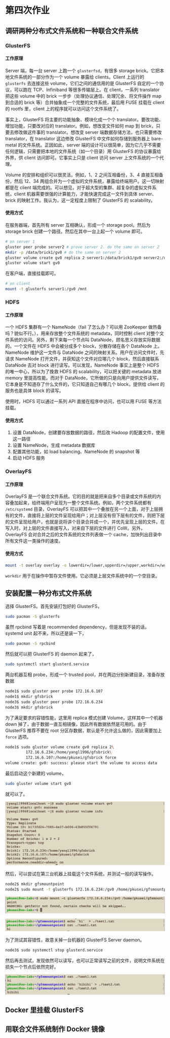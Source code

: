 # 第四次作业

## 调研两种分布式文件系统和一种联合文件系统

### GlusterFS

#### 工作原理

Server 端，每一台 server 上跑一个 `glusterfsd`，有很多 storage brick。它把本地文件系统的一部分作为一个 volume 暴露给 clients。Client 上运行的 `glusterfs` 去连接这些 volume，它们之间的通信用的是 GlusterFS 自定的一个协议，可以跑在 TCP、Infiniband 等很多传输层上。在 client，一系列 translator 把这些 volume 中的 brick 一步步（处理协议通信、处理冗余、将文件操作 map 到合适的 brick 等）合并抽象成一个完整的文件系统，最后用 FUSE 挂载在 client 的 rootfs 里，client 上的程序就可以访问这个文件系统了。

事实上，GlusterFS 将主要的功能抽象、模块化成一个个 translator。要改功能、增加功能，只要改对应的 translator。例如，想改变文件如何 map 到 brick，只要去修改做这件事的 translator。想改变 server 端数据存储方法，也只需要修改 translator，在 translator 这边修改 GlusterFS 中文件如何存储到服务器上 bare-metal 的文件系统。正因如此，server 端的设计可以很简单，因为它几乎不需要任何逻辑，只需要把本地的文件系统（如一个目录）用 GlusterFS 的协议暴露给外界，供 client 访问即可。它事实上只是 client 访问 server 上文件系统的一个代理。

Volume 的安排和组织可以很灵活，例如，1、2 之间互相备份，3、4 直接互相备份，然后 12、34 两组合并为一个虚拟的文件系统，暴露给终端用户。这一切映射都是在 client 端完成的。可以想见，对于超大型的集群、超复杂的虚拟文件系统，client 机器需要很强的计算能力，才能快速完成这一文件到具体 server、brick 的映射工作。我认为，这一定程度上限制了 GlusterFS 的 scalability。

#### 使用方式

在服务器端，首先所有 server 互相确认，形成一个 storage pool。然后为 storage brick 创建一个路径。然后在其中一台上起一个 volume 即可。

```bash
# on server 1
gluster peer probe server2 # prove server 2. do the same on server 2
mkdir -p /data/brick1/gv0 # do the same on server 2
gluster volume create gv0 replica 2 server1:/data/brick1/gv0 server2:/data/brick1/gv0
gluster volume start gv0
```

在客户端，直接挂载即可。

```bash
# on client
mount -t glusterfs server1:/gv0 /mnt
```

### HDFS

#### 工作原理

一个 HDFS 集群有一个 NameNode（fail 了怎么办？可以用 ZooKeeper 做热备吗？貌似不行。），用来存放整个文件系统的 metadata，同时控制 client 对整个文件系统的访问。另外，剩下来每一个节点叫 DataNode，顾名思义存放实际数据的。一个文件在 HDFS 中会被分成多个 block，分散存储在各个 DataNode 上。NameNode 维护这一文件与 DataNode 之间的映射关系。用户在访问文件时，先请求 NameNode 打开文件，并获知这个文件对应哪几个 block，然后直接联系 DataNode 去对 block 进行读写。可以发现，NameNode 事实上是整个 HDFS 的唯一中心，所以为了挽救 HDFS 的 scalability，可以把关键的 metadata 放进 memory 里提高性能。而对于 DataNode，它所做的只是向用户提供文件读写，它本身是不知道存了什么文件的，它只知道自己有哪几个 block，提供给 client 的服务也是具体 block 的读写。

使用时，HDFS 可以通过一系列 API 直接在程序中访问，也可以用 FUSE 等方法挂载。

#### 使用方式

1. 设置 DataNode，创建要存放数据的路径，然后改 Hadoop 的配置文件，使用这一路径
2. 设置 NameNode，生成 metadata 数据库
3. 配置其他功能，如 load balancing、NameNode 的 snapshot 等
4. 启动 HDFS 服务

### OverlayFS

#### 工作原理

OverlayFS 是一个联合文件系统。它的目的就是把来自多个目录或文件系统的内容叠加起来，给终端用户呈现为一整个文件系统。例如，两个文件系统都有 `/etc/systemd` 目录，OverlayFS 可以把其中一个叠放在另一个上面，对于上层拥有的文件，直接将上层的文件呈现给用户；对上层没有但下层有的文件，则把下层的文件呈现给用户，也就是说将讲个目录合并成一个，并优先呈现上层的文件。在写入时，对上层的文件直接写入，对来自下层的文件进行 CoW。另外，OverlayFS 会对合并之后的文件系统的文件列表做一个 cache，加快列出目录中所有文件这一类操作的速度。

#### 使用方式

```bash
mount -t overlay overlay -o lowerdir=/lower,upperdir=/upper,workdir=/work /merged
```

`workdir` 用于在操作中暂存文件使用。它必须是上层文件系统中的一个空目录。

## 安装配置一种分布式文件系统

选择 GlusterFS。首先安装打包好的 GlusterFS，

```bash
sudo pacman -S glusterfs
```

虽然 rpcbind 写着是 recommended dependency，但是发现不装的话，systemd unit 起不来，所以还是装一下，

```bash
sudo pacman -S rpcbind
```

然后就可以把 GlusterFS 的 daemon 起来了，

```bash
sudo systemctl start glusterd.service
```

两台机器互相 probe，形成一个 trusted pool，并在两边分别新建目录，准备存放数据

```bash
node1$ sudo gluster peer probe 172.16.6.107
node1$ mkdir gfsbrick
node3$ sudo gluster peer probe 172.16.6.234
node3$ mkdir gfsbrick
```

为了满足要求的容错性能，这里用 replica 模式创建 Volume，这样其中一个机器 down 掉了，由于数据一直互相镜像，因此所有数据依然是可用的。由于 GlusterFS 推荐不要在 root 分区存数据，默认是不允许这么做的，因此需要加上 `force` 选项。

```bash
node1$ sudo gluster volume create gv0 replica 2\
         172.16.6.234:/home/yangl1996/gfsbrick\
         172.16.6.107:/home/pkusei/gfsbrick force
volume create: gv0: success: please start the volume to access data
```

最后启动这个新建的 volume，

```bash
sudo gluster volume start gv0
```

就可以了。

![gluster1](https://github.com/yangl1996/os-practical/blob/master/homework-4/attachments/gluster1.png?raw=true)

然后，可以尝试在第三台机器上挂载这个文件系统，并测试一般的读写操作。

```bash
node2$ mkdir gfsmountpoint
node2$ sudo mount -t glusterfs 172.16.6.234:/gv0 /home/pkusei/gfsmountpoint
```

![gluster1](https://github.com/yangl1996/os-practical/blob/master/homework-4/attachments/gfsmount.png?raw=true)

![gluster1](https://github.com/yangl1996/os-practical/blob/master/homework-4/attachments/gfsrwtest.png?raw=true)

为了测试其容错性，故意关掉一台机器的 GlusterFS Server daemon。

```bash
node3$ sudo systemctl stop glusterd.service
```

然后再去测试，发现依然可以读写，也可以正常读写之前的文件，说明文件系统在损失一个节点后依然完好。

![gluster1](https://github.com/yangl1996/os-practical/blob/master/homework-4/attachments/gfstest.png?raw=true)

## Docker 里挂载 GlusterFS

## 用联合文件系统制作 Docker 镜像
